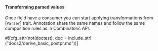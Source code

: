 #### Transforming parsed values

Once field have a consumer you can start applying transformations from [`Parser`] trait.
Annotation share the same names and follow the same composition rules as in Combinatoric API.


#![cfg_attr(not(doctest), doc = include_str!("docs2/derive_basic_postpr.md"))]

